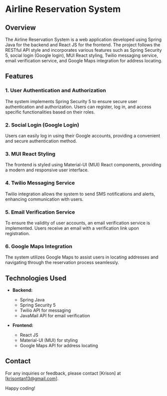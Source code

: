 # Airline Reservation System

## Overview

The Airline Reservation System is a web application developed using Spring Java for the backend and React JS for the frontend. The project follows the RESTful API style and incorporates various features such as Spring Security 5, social login (Google login), MUI React styling, Twilio messaging service, email verification service, and Google Maps integration for address locating.

## Features

### 1. User Authentication and Authorization

The system implements Spring Security 5 to ensure secure user authentication and authorization. Users can register, log in, and access specific functionalities based on their roles.

### 2. Social Login (Google Login)

Users can easily log in using their Google accounts, providing a convenient and secure authentication method.

### 3. MUI React Styling

The frontend is styled using Material-UI (MUI) React components, providing a modern and responsive user interface.

### 4. Twilio Messaging Service

Twilio integration allows the system to send SMS notifications and alerts, enhancing communication with users.

### 5. Email Verification Service

To ensure the validity of user accounts, an email verification service is implemented. Users receive an email with a verification link upon registration.

### 6. Google Maps Integration

The system utilizes Google Maps to assist users in locating addresses and navigating through the reservation process seamlessly.

## Technologies Used

- **Backend:**
  - Spring Java
  - Spring Security 5
  - Twilio API for messaging
  - JavaMail API for email verification

- **Frontend:**
  - React JS
  - Material-UI (MUI) for styling
  - Google Maps API for address locating


## Contact

For any inquiries or feedback, please contact [Krison] at [krisontan13@gmail.com].

Happy coding!
